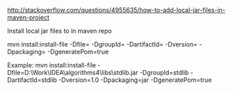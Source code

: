 http://stackoverflow.com/questions/4955635/how-to-add-local-jar-files-in-maven-project

 Install local jar files to in maven repo

  mvn install:install-file
 -Dfile=<path-to-file>
 -DgroupId=<group-id>
 -DartifactId=<artifact-id>
 -Dversion=<version>
 -Dpackaging=<packaging>
 -DgeneratePom=true


 Example:
  mvn install:install-file -Dfile=D:\Work\IDEA\algorithms4\libs\stdlib.jar -DgroupId=stdlib -DartifactId=stdlib -Dversion=1.0 -Dpackaging=jar -DgeneratePom=true
